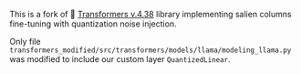 This is a fork of 🤗 [Transformers v.4.38](https://github.com/huggingface/transformers/tree/v4.38.0) library implementing salien columns fine-tuning with quantization noise injection.

Only file `transformers_modified/src/transformers/models/llama/modeling_llama.py` was modified to include our custom layer `QuantizedLinear`.